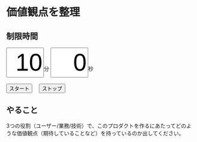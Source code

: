 # 価値観点を整理

## 制限時間

<form name="timer">
  <input type="text" maxlength="2" value="10" style="font-size:48pt;width:100px;text-align:right">分
  <input type="text" maxlength="2" value="0" style="font-size:48pt;width:100px;text-align:right">秒
  <br><br>
  <input type="button" value="スタート" onclick="cntStart()">　
  <input type="button" value="ストップ" onclick="cntStop()">
</form>

## やること

3つの役割（ユーザー/業務/技術）で、このプロダクトを作るにあたってどのような価値観点（期待していることなど）を持っているのか出してください。

<script type="text/javascript" src="/js/timer.js"></script>
